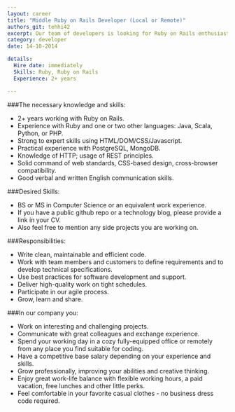 ```yaml
---
layout: career
title: "Middle Ruby on Rails Developer (Local or Remote)"
authors_git: tehhi42
excerpt: Our team of developers is looking for Ruby on Rails enthusiast, who is willing to join us on site in Lviv or remotely.
category: developer
date: 14-10-2014

details:
  Hire date: immediately
  Skills: Ruby, Ruby on Rails
  Experience: 2+ years

---
```



###The necessary knowledge and skills:

- 2+ years working with Ruby on Rails.
- Experience with Ruby and one or two other languages: Java, Scala, Python, or PHP.
- Strong to expert skills using HTML/DOM/CSS/Javascript.
- Practical experience with PostgreSQL, MongoDB.
- Knowledge of HTTP; usage of REST principles. 
- Solid command of web standards, CSS-based design, cross-browser compatibility.
- Good verbal and written English communication skills.


###Desired Skills:

- BS or MS in Computer Science or an equivalent work experience.
- If you have a public github repo or a technology blog, please provide a link in your CV.
- Also feel free to mention any side projects you are working on.

###Responsibilities:

- Write clean, maintainable and efficient code.
- Work with team members and customers to define requirements and to develop  technical specifications.
- Use best practices for software development and support.
- Deliver high-quality work on tight schedules.
- Participate in our agile process.
- Grow, learn and share.

###In our company you:

- Work on interesting and challenging projects.
- Communicate with great colleagues and exchange experience.
- Spend your working day in a cozy fully-equipped office or remotely from any place you find suitable for coding.
- Have a competitive base salary depending on your experience and skills.
- Grow professionally, improving your abilities and creative thinking.
- Enjoy great work-life balance with flexible working hours, a paid vacation, free lunches and other little perks.
- Feel comfortable in your favorite casual clothes - no business dress code required.
